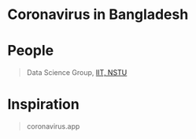 # Coronavirus in Bangladesh

# People
>
> Data Science Group, [IIT, NSTU](https://github.com/iit-nstu) 
>
# Inspiration
>
> coronavirus.app 
>
